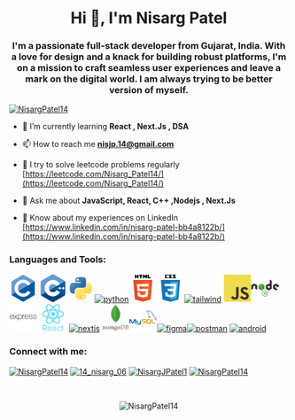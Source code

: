 
<h1 align="center">Hi 👋, I'm Nisarg Patel</h1>
<h3 align="center">I'm a passionate full-stack developer from Gujarat, India. With a love for design and a knack for building robust platforms, I'm on a mission to craft seamless user experiences and leave a mark on the digital world. I am always trying to be better version of myself.</h3>

<p align="left"> <a href="https://github.com/ryo-ma/github-profile-trophy"><img src="https://github-profile-trophy.vercel.app/?username=NisargPatel14&theme=onedark" alt="NisargPatel14"/></a> </p>

- 🌱 I’m currently learning **React , Next.Js , DSA**
-  📫 How to reach me **nisjp.14@gmail.com**
- 📝 I try to solve leetcode problems regularly [https://leetcode.com/Nisarg_Patel14/](https://leetcode.com/Nisarg_Patel14/)

- 💬 Ask me about **JavaScript, React, C++ ,Nodejs , Next.Js**

- 📄 Know about my experiences on LinkedIn [https://www.linkedin.com/in/nisarg-patel-bb4a8122b/](https://www.linkedin.com/in/nisarg-patel-bb4a8122b/)


<h3 align="left">Languages and Tools:</h3>
<p align="left"> <a href="https://www.cprogramming.com/" target="_blank" rel="noreferrer"> <img src="https://raw.githubusercontent.com/devicons/devicon/master/icons/c/c-original.svg" alt="c" width="50" height="50"/></a> <a href="https://www.w3schools.com/cpp/" target="_blank" rel="noreferrer"> <img src="https://raw.githubusercontent.com/devicons/devicon/master/icons/cplusplus/cplusplus-original.svg" alt="cplusplus" width="50" height="50"/></a><a href="https://www.python.org" target="_blank" rel="noreferrer"><img src="https://raw.githubusercontent.com/devicons/devicon/master/icons/python/python-original.svg" alt="java" width="50" height="50"/></a><a href="https://www.java.com/en/" target="_blank" rel="noreferrer"><img src="https://cdn.jsdelivr.net/gh/devicons/devicon/icons/java/java-original-wordmark.svg" alt="python" width="50" height="50"/></a><a href="https://www.w3.org/html/" target="_blank" rel="noreferrer"><img src="https://raw.githubusercontent.com/devicons/devicon/master/icons/html5/html5-original-wordmark.svg" alt="html5" width="50" height="50"/></a><a href="https://www.w3schools.com/css/" target="_blank" rel="noreferrer"><img src="https://raw.githubusercontent.com/devicons/devicon/master/icons/css3/css3-original-wordmark.svg" alt="css3" width="50" height="50"/></a><a href="https://tailwindcss.com/" target="_blank" rel="noreferrer"><img src="https://www.vectorlogo.zone/logos/tailwindcss/tailwindcss-icon.svg" alt="tailwind" width="50" height="50"/></a> <a href="https://developer.mozilla.org/en-US/docs/Web/JavaScript" target="_blank" rel="noreferrer"><img src="https://raw.githubusercontent.com/devicons/devicon/master/icons/javascript/javascript-original.svg" alt="javascript" width="50" height="50"/></a><a href="https://nodejs.org" target="_blank" rel="noreferrer"><img src="https://raw.githubusercontent.com/devicons/devicon/master/icons/nodejs/nodejs-original-wordmark.svg" alt="nodejs" width="50" height="50"/></a><a href="https://expressjs.com" target="_blank" rel="noreferrer"><img src="https://raw.githubusercontent.com/devicons/devicon/master/icons/express/express-original-wordmark.svg" alt="express" width="50" height="50"/></a> <a href="https://reactjs.org/" target="_blank" rel="noreferrer"><img src="https://raw.githubusercontent.com/devicons/devicon/master/icons/react/react-original-wordmark.svg" alt="react" width="50" height="50"/></a> </a><a href="https://nextjs.org/" target="_blank" rel="noreferrer"><img src="https://cdn.worldvectorlogo.com/logos/nextjs-2.svg" alt="nextjs" width="50" height="50"/></a>  <a href="https://www.mongodb.com/" target="_blank" rel="noreferrer"> <img src="https://raw.githubusercontent.com/devicons/devicon/master/icons/mongodb/mongodb-original-wordmark.svg" alt="mongodb" width="50" height="50"/></a><a href="https://www.mysql.com/" target="_blank" rel="noreferrer"><img src="https://raw.githubusercontent.com/devicons/devicon/master/icons/mysql/mysql-original-wordmark.svg" alt="mysql" width="50" height="50"/></a><a href="https://www.figma.com/" target="_blank" rel="noreferrer"><img src="https://www.vectorlogo.zone/logos/figma/figma-icon.svg" alt="figma" width="50" height="50"/></a><a href="https://postman.com" target="_blank" rel="noreferrer"><img src="https://www.vectorlogo.zone/logos/getpostman/getpostman-icon.svg" alt="postman" width="50" height="50"/></a>
<a href="https://developer.android.com/" target="_blank" rel="noreferrer"><img src="https://cdn.jsdelivr.net/gh/devicons/devicon/icons/android/android-original-wordmark.svg" alt="android" width="50" height="50"/></a>   

<h3 align="left">Connect with me:</h3>
<p align="left">
<a href="https://www.linkedin.com/in/nisarg-patel-bb4a8122b/" target="blank"><img align="center" src="https://raw.githubusercontent.com/rahuldkjain/github-profile-readme-generator/master/src/images/icons/Social/linked-in-alt.svg" alt="NisargPatel14" height="30" width="40" /></a>
<a href="https://instagram.com/14_nisarg_06" target="blank"><img align="center" src="https://raw.githubusercontent.com/rahuldkjain/github-profile-readme-generator/master/src/images/icons/Social/instagram.svg" alt="14_nisarg_06" height="30" width="40" /></a>
<a href="https://twitter.com/NisargJPatel1" target="blank"><img align="center" src="https://raw.githubusercontent.com/rahuldkjain/github-profile-readme-generator/master/src/images/icons/Social/twitter.svg" alt="NisargJPatel1" height="30" width="40" /></a>
<a href="https://leetcode.com/Nisarg_Patel14/" target="blank"><img align="center" src="https://raw.githubusercontent.com/rahuldkjain/github-profile-readme-generator/master/src/images/icons/Social/leet-code.svg" alt="NisargPatel14" height="30" width="40" /></a>
</p>
<br>
<p align="center"><img src="https://github-readme-streak-stats.herokuapp.com/?user=NisargPatel14" alt="NisargPatel14"/></p>
